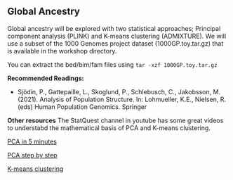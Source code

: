 ## Global Ancestry

Global ancestry will be explored with two statistical approaches; Principal component analysis (PLINK) and K-means clustering (ADMIXTURE). We will use a subset of the 1000 Genomes project dataset (1000GP.toy.tar.gz) that is available in the workshop directory. 

You can extract the bed/bim/fam files using `tar -xzf 1000GP.toy.tar.gz`


**Recommended Readings:**
- Sjödin, P., Gattepaille, L., Skoglund, P., Schlebusch, C., Jakobsson, M. (2021). Analysis of Population Structure. In: Lohmueller, K.E., Nielsen, R. (eds) Human Population Genomics. Springer

**Other resources**
The StatQuest channel in youtube has some great videos to understabd the mathematical basis of PCA and K-means clustering.

[PCA in 5 minutes](https://youtu.be/HMOI_lkzW08?si=MqSZi46xOfaeUYTi)

[PCA step by step](https://youtu.be/FgakZw6K1QQ?si=ItkqS1KSTnOmDZ5Y)

[K-means clustering](https://youtu.be/4b5d3muPQmA?si=SX2hsyRVBnOV4IdL)